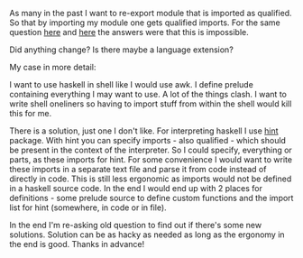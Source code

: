 As many in the past I want to re-export module that is imported as qualified. So that by importing my module one gets qualified imports.
For the same question [here](https://stackoverflow.com/q/22973256/10497132) and [here](https://stackoverflow.com/q/3207647/10497132) the answers were that this is impossible.

Did anything change? Is there maybe a language extension?

My case in more detail:

I want to use haskell in shell like I would use awk. I define prelude containing everything I may want to use. A lot of the things clash. I want to write shell oneliners so having to import stuff from within the shell would kill this for me.


There is a solution, just one I don't like. For interpreting haskell I use [hint](https://hackage.haskell.org/package/hint) package. With hint you can specify imports - also qualified - which should be present in the context of the interpreter. So I could specify, everything or parts, as these imports for hint. For some convenience I would want to write these imports in a separate text file and parse it from code instead of directly in code. This is still less ergonomic as imports would not be defined in a haskell source code. In the end I would end up with 2 places for definitions - some prelude source to define custom functions and the import list for hint (somewhere, in code or in file).

In the end I'm re-asking old question to find out if there's some new solutions. Solution can be as hacky as needed as long as the ergonomy in the end is good. Thanks in advance!  
